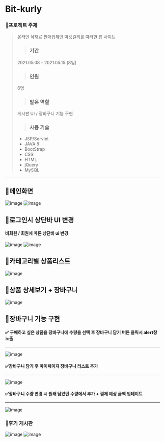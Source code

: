 # Bit-kurly 
### 🛒프로젝트 주제 
> 온라인 식재료 판매업체인 마켓컬리를 따라한 웹 사이트
>> ### 기간 
> 2021.05.08 - 2021.05.15 (8일)
>>### 인원 
> 6명 
>> ### 맡은 역할 
> 게시판 UI / 장바구니 기능 구현 
>>### 사용 기술
>* JSP/Servlet
>* JAVA 8 
>* BootStrap
>* CSS
>* HTML
>* jQuery
>* MySQL
---
## 📌메인화면
![image](https://user-images.githubusercontent.com/65601654/120198737-6bb98700-c25d-11eb-8ece-262fb753893c.png)
![image](https://user-images.githubusercontent.com/65601654/120198925-9f94ac80-c25d-11eb-8881-2b487ff52737.png)

## 📌로그인시 상단바 UI 변경
#### 비회원 / 회원에 따른 상단바 ui 변경
![image](https://user-images.githubusercontent.com/65601654/120199021-bd621180-c25d-11eb-99e2-44290f432c30.png)
![image](https://user-images.githubusercontent.com/65601654/120200039-d8815100-c25e-11eb-8e68-abef44df8c13.png)


## 📌카테고리별 상품리스트
![image](https://user-images.githubusercontent.com/65601654/120199193-f13d3700-c25d-11eb-9cf0-b55a00c01bb7.png)

## 📌상품 상세보기 + 장바구니 

![image](https://user-images.githubusercontent.com/65601654/120199336-1762d700-c25e-11eb-8960-77c4f9cc89ab.png)
## 📌장바구니 기능 구현 
 #### ✅ 구매하고 싶은 상품을 장바구니에 수량을 선택 후 장바구니 담기 버튼 클릭시 alert창 노출
---
![image](https://user-images.githubusercontent.com/65601654/120199382-25b0f300-c25e-11eb-9fb1-169804f13c5e.png)
####  ✅장바구니 담기 후 마이페이지 장바구니 리스트 추가
---
![image](https://user-images.githubusercontent.com/65601654/120199685-79bbd780-c25e-11eb-83ae-5a09d232bbf0.png)
####  ✅장바구니 수량 변경 시 원래 담았던 수량에서 추가 + 결제 예상 금액 업데이트
---
![image](https://user-images.githubusercontent.com/65601654/120199732-86403000-c25e-11eb-82a9-f8335b1a127d.png)
###  📌후기 게시판 
![image](https://user-images.githubusercontent.com/65601654/120200215-09fa1c80-c25f-11eb-887a-60334ddff834.png)
![image](https://user-images.githubusercontent.com/65601654/120200295-24cc9100-c25f-11eb-9f05-87906950c514.png)



